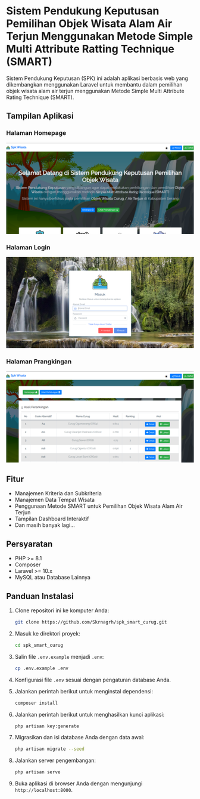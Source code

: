 # Sistem Pendukung Keputusan Pemilihan Objek Wisata Alam Air Terjun Menggunakan Metode Simple Multi Attribute Ratting Technique (SMART)

Sistem Pendukung Keputusan (SPK) ini adalah aplikasi berbasis web yang dikembangkan menggunakan Laravel untuk membantu dalam pemilihan objek wisata alam air terjun menggunakan Metode Simple Multi Attribute Rating Technique (SMART).

## Tampilan Aplikasi

### Halaman Homepage

![Halaman Homepage](https://github.com/Skrnagrh/spk_smart_curug/raw/main/public/1.tampilan/1.png)

### Halaman Login

![Halaman Login](https://github.com/Skrnagrh/spk_smart_curug/raw/main/public/1.tampilan/2.png)

### Halaman Prangkingan

![Halaman Dashboard](https://github.com/Skrnagrh/spk_smart_curug/raw/main/public/1.tampilan/3.png)

## Fitur

- Manajemen Kriteria dan Subkriteria
- Manajemen Data Tempat Wisata
- Penggunaan Metode SMART untuk Pemilihan Objek Wisata Alam Air Terjun
- Tampilan Dashboard Interaktif
- Dan masih banyak lagi...

## Persyaratan

- PHP >= 8.1
- Composer
- Laravel >= 10.x
- MySQL atau Database Lainnya

## Panduan Instalasi

1. Clone repositori ini ke komputer Anda:

   ```bash
   git clone https://github.com/Skrnagrh/spk_smart_curug.git
   ```

2. Masuk ke direktori proyek:

   ```bash
   cd spk_smart_curug
   ```

3. Salin file `.env.example` menjadi `.env`:

   ```bash
   cp .env.example .env
   ```

4. Konfigurasi file `.env` sesuai dengan pengaturan database Anda.

5. Jalankan perintah berikut untuk menginstal dependensi:

   ```bash
   composer install
   ```

6. Jalankan perintah berikut untuk menghasilkan kunci aplikasi:

   ```bash
   php artisan key:generate
   ```

7. Migrasikan dan isi database Anda dengan data awal:

   ```bash
   php artisan migrate --seed
   ```

8. Jalankan server pengembangan:

   ```bash
   php artisan serve
   ```

9. Buka aplikasi di browser Anda dengan mengunjungi `http://localhost:8000`.
